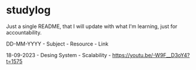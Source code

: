 # studylog

Just a single README, that I will update with what I'm learning, just for accountability. 

DD-MM-YYYY - Subject - Resource - Link


18-09-2023 - Desing System - Scalability - https://youtu.be/-W9F__D3oY4?t=1575
